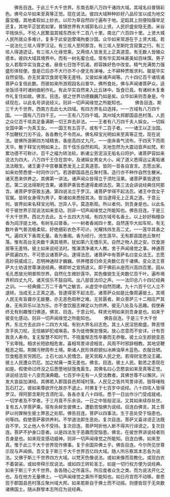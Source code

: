 <!-- { "loadSidebar": true } -->
　　佛告目连。于此三千大千世界。东南去斯八万四千诸四大域。其域名曰普锦彩色。佛号众华如来至真等正觉。现在说法。彼四大域种种妙好八品珍宝以成为地交露宝幔。其地柔软如上妙衣。以珍为草自然四寸遍布于地。足蹈其上则便陷偃举足还复。其地平正犹若如掌。普锦世界有大城郭名曰上贤。人民炽盛安隐无患。米谷平贱快乐。不伦人民繁滋其城东西长千二百八十里。南北广六百四十里。上贤大城人民所居众多难计。复多于此安迦摩竭拘娄沙国。众华如来常游在于上贤大城。若一说法化三垓人得罗汉证。有三垓人至阿那含。有三垓人至斯陀含寂寞之行。有三垓人得道迹证。有三垓人化缘觉乘。又两倍人皆发无上正真道意。有无数人皆殖众德本。彼四大域其境界中。而有一树名蜜合成。常有华实其味甚美如百味馔。男子女人若取华实当食之者。昼夜七日饱不饥渴。颜容姝好色中改变。精气充满势力强盛形体轻便。食是已后亦不大行亦不小便无有涕唾。土不耕种贾贩求利。服是华实自然安隐。亦无贫富饮食居宅等无差特。又彼如来诸声闻等。六十四亿百千诸垓诸菩萨众复倍此数。而彼如来所游观园名曰普华。佛所食处。佛与声闻诸菩萨众。适坐饭顷寻时诸树曲躬作礼。有此华实自然来入比丘钵中。饭食已竟。有诸树木复重作礼复住如故。佛言。目连。彼之世界功德巍巍乃如是矣。众华如来则吾身是。今续现在。以此名号讲说经义。则非一切声闻缘觉之所能知也。
　　佛告目连。斯三千大千世界。西南方去此七大四域。有四方界名曰选择。一一方域有八万四千国。一一国有八万四千王。一一王有八万四千城。其州域大邦郡国县邑村落。人民之众亿百千垓具足备满斯一切王弃去非法。一一王者有八万四千夫人婇女。一切婇女国中第一为真玉女。一一国王有五百子。或有千二百子者。一一诸王以正治国。不加鞕杖刀刃不设。各各教化不令而从。佛名释宝光明如来至真等正觉。现在说法。彼佛所游厥四方域精舍。香座高四丈九尺。一一座床香气流布。于四天下而雨天华。散于释宝光明如来上。百千伎乐自然和鸣。天地忽然为大震动音声如梵。积累功德不可称计。百千之福为转法轮。断诸尘劳泥洹无垢名曰将护。诸菩萨容如来说法为四大。八万四千王住在宫中。及诸婇女男女大小。闻了道义悉得远尘离垢诸法法眼生。诸王妻子中宫眷属悉发无上正真道意。皆同一音各自宣言。志愿出家。如来劝赞悉使一时同作沙门。若游郡国县邑丘聚村落。造行亦不种作自然生粳米。诸天悉来供养之。其佛第一讲法。诸声闻众皆得立于须陀洹果。诸菩萨乘皆逮信忍。第二说法得斯陀含果。诸菩萨乘皆悉逮得柔顺法忍。第三法会讲说经典住阿那含。诸菩萨学获致五通。第四说法立于罗汉。诸菩萨学得不起法忍。诸王中宫女子官属。皆转女身得为男子。斯诸如来悉授其决。皆当逮得无上正真之道。于意云何。彼界如来名释宝光明。岂异人乎。莫造斯观。所以者何。则吾身是也。以此名号于彼世界示现说法如来变动。则非一切声闻缘觉之所能知也。佛告目连。于是三千大千世界。西北方去此。五十五四大方域。有四方域号名香土。以上妙好栴檀杂香为阎浮提土地。有树名曰普香。一一树者香闻四十里。自然莲华大如车轮。有无数叶香气普流极柔软。好绝细彩衣色不可计。光耀炜炜生高二丈。一一莲华其香之气。遍四天下香周无量。香为重阁。香为经行。池生莲华。无有郡县国邑丘聚村落。惟有高台无央数千满其境界。犹如第六无憍乐天。自然之物人民之安。饮食游居等无差特。彼土如来说经法时。惟演清净诸大人教。舍于声闻缘觉之事。神通菩萨周遍四方。不可思议诸菩萨众。逮得法忍。诸菩萨中有菩萨名曰变众法王。志愿高妙获威成三。忍明神通辩才巍巍。供养稽首归命无央数亿百千诸佛。变众法王菩萨大士劝请世尊演说经典。佛即听之宣扬道义。即于佛前从座而兴高四百里。因从毛孔悉放光明普照世界。自然化生微妙莲华。其色像貌生无央数亿百千叶。遍布境界积四丈九尺。诸天伎乐不鼓自鸣。出八部音法印之声。一一法印总八十四亿经典之训。一一经典摄二万二千香气之敏言。从虚空中自然而建。九十六百千亿人立不退转。当成无上正真之道。皆逮得至不起法忍。诸菩萨众如是比像周遍彼土。其境人民无有盲聋亦无跛蹇。亦无恶色瑕秽之难。无贫匮者。斯众菩萨三十二相庄严其身。无有异乐以法为乐。亦不食饮服志禅定以为供养。彼无八处及与恶趣。假使寿终无有别趣惟归佛道。佛言。目连。于意云何。释贤光明如来则吾身是也。如来于彼变化感动。则非一切声闻缘觉之所能知也。
　　佛告目连。于是三千大千世界。东北方去此四十二四方大域。有别大界名曰志危。其土人民淫怒痴盛。弊恶悭贪手执刀杖。无信嫉妒犯戒嗔恚。多为徙倚懈怠慢突。放心恣意而不安详。计有吾我贪人寿命。复无智慧不知时节。不晓羞惭志性卒暴而无恭敬。彼土众生颜貌变恶下劣卑贱。相求长短欲相危害。喜相骂詈诽谤相言。风雨不时邪辞相教。其地坚鞕粗恶之瑕。荆棘污秽周布土境。斯诸人民形体颜貌似冰麻油草木蓝色。衣服丑陋。饮食粗恶贫穷困厄。土石七凶人民憍念。是天宫殿人民之党。若得财宝悉没王藏。彼土人民遭众罚厄。加之杖痛一类无差也。佛言。目连。彼土人民。勤苦之患现在如是。假使命过终没之后悉堕地狱饿鬼畜生。其佛名曰心念愍哀如来至真等正觉。讲说经法现十八变而演典籍。七百岁中无有一人受法教者。其佛世尊不以懈厌。兴发大哀益加演经。其佛若入郡国县邑邦域村落。人民见之皆共骂詈诽谤。毁辱唾贱瓦石打之。彼如来尊欲开化故亦不退止。时佛复于七百岁中说经。八十四垓人皆得罗汉。得阿那含斯陀含须陀洹。各各亦复八十四垓。悉于一日出作沙门受成就戒。一切学者及不学者。于三月竟不乐余谈。一日之中皆般泥洹。又其如来续存处世。复有五人学菩萨乘。宿有余衅生彼佛土。遭勤苦恼佛为说经。目连白佛言。其土菩萨以何罪殃生彼土弊恶之处耶。佛告目连。菩萨以四事法。生于恶处受于恼患也。何等四。假使菩萨慕供养利。不学道法即生恶处。复次目连。菩萨又喜诽谤正法既自不学。又止他人令不受持。复次目连。菩萨呵折他人断不得共行诽谤之。复次目连。菩萨不护身口意者。以是四法生于恶趣而受恼患。佛言。在彼世界讲说经者则吾身是也。如来现变感动威神。则非一切声闻缘觉之所能知。目连白佛。如来至真。惟于此三千大千世界现作佛事。复于余国异佛土乎。佛告目连。今尔所见世尊示现与声闻俱。吾又复于斯三千大千世界百亿四大域。随人所乐察其本志各为说法。又佛于斯三千世界四方大域。以梵天色像说法。或如来像而现教化。或现白衣不着袈裟。或如帝释示现说法。或如四王转轮圣王。如是一切行权方便为说经典。如来于斯三千大千世界。各各随心之所喜乐。所应度者众生之类。而为说法开化之也。及在他方无量佛土。一切声闻缘觉之乘所不能知也。如日月宫而不动移。普悉现于郡国县邑村落丘聚州域大邦。如来若斯自于佛土而不动摇。则便皆现于无央数诸佛国土。随从群黎本志所应为说经典。
